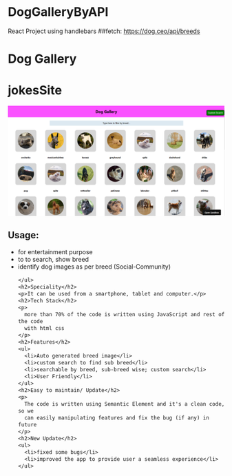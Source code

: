 # DogGalleryByAPI
React Project using handlebars
##fetch: https://dog.ceo/api/breeds
# Dog Gallery
<h1>jokesSite</h1>
    <img src="https://github.com/sgrprmnk/DogGalleryByAPI/blob/main/dogGallery.png" />
    <h2>Usage:</h2>
    <ul>
      <li>for entertainment purpose</li>
      <li>to to search, show breed</li>
      <li>identify dog images as per breed (Social-Community)</li>
    
    </ul>
    <h2>Speciality</h2>
    <p>It can be used from a smartphone, tablet and computer.</p>
    <h2>Tech Stack</h2>
    <p>
      more than 70% of the code is written using JavaScript and rest of the code
      with html css
    </p>
    <h2>Features</h2>
    <ul>
      <li>Auto generated breed image</li>
      <li>custom search to find sub breed</li>
      <li>searchable by breed, sub-breed wise; custom search</li>
      <li>User Friendly</li>
    </ul>
    <h2>Easy to maintain/ Update</h2>
    <p>
      The code is written using Semantic Element and it's a clean code, so we
      can easily manipulating features and fix the bug (if any) in future
    </p>
    <h2>New Update</h2>
    <ul>
      <li>fixed some bugs</li>
      <li>improved the app to provide user a seamless experience</li>
    </ul>

